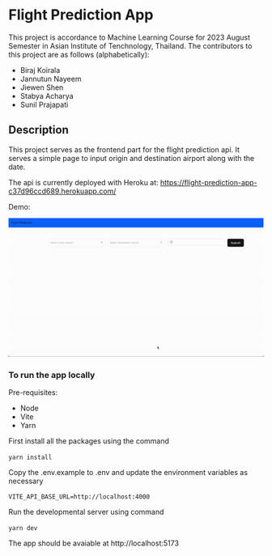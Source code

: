 # Flight Prediction App

This project is accordance to Machine Learning Course for 2023 August Semester in Asian Institute of Tenchnology, Thailand. The contributors to this project are as follows (alphabetically):

- Biraj Koirala
- Jannutun Nayeem
- Jiewen Shen
- Stabya Acharya
- Sunil Prajapati


## Description

This project serves as the frontend part for the flight prediction api. It serves a simple page to input origin and destination airport along with the date.

The api is currently deployed with Heroku at: https://flight-prediction-app-c37d96ccd689.herokuapp.com/

Demo:

![External GIF](src/assets/demo.gif)

### To run the app locally
Pre-requisites:

- Node
- Vite
- Yarn

First install all the packages using the command

`yarn install`

Copy the .env.example to .env and update the environment variables as necessary

```
VITE_API_BASE_URL=http://localhost:4000
```

Run the developmental server using command

`yarn dev`

The app should be avaiable at http://localhost:5173

